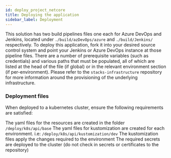 ```yaml
---
id: deploy_project_netcore
title: Deploying the application
sidebar_label: Deployment
---
```


This solution has two build pipelines files one each for Azure DevOps and Jenkins, located under `./build/azDevOps/azure` and `./build/Jenkins/` respectively. To deploy this application, fork it into your desired source control system and point your Jenkins or Azure DevOps instance at those pipeline files. There are a number of prerequisite variables (such as credentials) and various paths that must be populated, all of which are listed at the head of the file (if global) or in the relevant environment section (if per-environment). Please refer to the `stacks-infrastructure` repository for more information around the provisioning of the underlying infrastructure.



### Deployment files

When deployed to a kubernetes cluster, ensure the following requirements are satisfied:

The yaml files for the resources are created in the folder `/deploy/k8s/api/base`
The yaml files for kustomization are created for each environment. i.e: `/deploy/k8s/api/kustomization/dev`
The kustomization files apply the changes required to the environment
The required secrets are deployed to the cluster (do not check in secrets or certificates to the repository)
